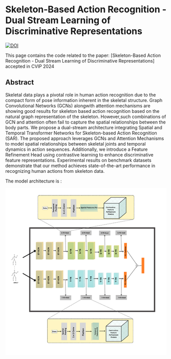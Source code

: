 # Skeleton-Based Action Recognition - Dual Stream Learning of Discriminative Representations
[![DOI](https://zenodo.org/badge/830998812.svg)](https://doi.org/10.5281/zenodo.12784331)


This page contains the code related to the paper: [Skeleton-Based Action Recognition - Dual Stream Learning of Discriminative Representations] accepted in CVIP 2024

## Abstract
Skeletal data plays a pivotal role in human action recognition due to the compact form of pose information inherent in the skeletal structure. Graph Convolutional Networks (GCNs) alongwith attention mechanisms are showing good results for skeleton based action recognition based on the natural graph representation of the skeleton. However,such combinations of GCN and attention often fail to capture the spatial relationships between the body parts. We propose a dual-stream architecture integrating Spatial and Temporal Transformer Networks for Skeleton-based Action Recognition (SAR). The proposed approach leverages GCNs and Attention Mechanisms to model spatial relationships between skeletal joints and temporal dynamics in action sequences. Additionally, we introduce a Feature Refinement Head using contrastive learning to enhance discriminative feature representations. Experimental results on benchmark datasets demonstrate that our method achieves state-of-the-art performance in recognizing human actions from skeleton data.

The model architecture is :

![Model Architecture](additional_files/Model_report.png)

